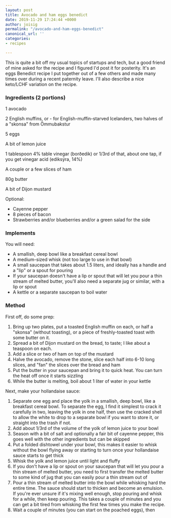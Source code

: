 ```yaml
---
layout: post
title: Avocado and ham eggs benedict
date: 2019-11-29 17:24:44 +0000
author: joisig
permalink: "/avocado-and-ham-eggs-benedict"
canonical_url: ''
categories:
- recipes

---
```

This is quite a bit off my usual topics of startups and tech, but a good friend of mine asked for the recipe and I figured I'd post it for posterity. It's an eggs Benedict recipe I put together out of a few others and made many times over during a recent paternity leave. I'll also describe a nice keto/LCHF variation on the recipe.

### Ingredients (2 portions)

1 avocado

2 English muffins, or - for English-muffin-starved Icelanders, two halves of a "skonsa" from Ömmubakstur

5 eggs

A bit of lemon juice

1 tablespoon 4% table vinegar (borðedik) or 1/3rd of that, about one tap, if you get vinegar acid (ediksýra, 14%)

A couple or a few slices of ham

80g butter

A bit of Dijon mustard

Optional:

* Cayenne pepper
* 8 pieces of bacon
* Strawberries and/or blueberries and/or a green salad for the side

### Implements

You will need:

* A smallish, deep bowl like a breakfast cereal bowl
* A medium-sized whisk (not too large to use in that bowl)
* A small saucepan that takes about 1.5 liters, and ideally has a handle and a "lip" or a spout for pouring
* If your saucepan doesn't have a lip or spout that will let you pour a thin stream of melted butter, you'll also need a separate jug or similar, with a lip or spout
* A kettle or a separate saucepan to boil water

### Method

First off, do some prep:

1. Bring up two plates, put a toasted English muffin on each, or half a "skonsa" (without toasting), or a piece of freshly-toasted toast with some butter on it.
2. Spread a bit of Dijon mustard on the bread, to taste; I like about a teaspoon on each.
3. Add a slice or two of ham on top of the mustard
4. Halve the avocado, remove the stone, slice each half into 6-10 long slices, and "fan" the slices over the bread and ham
5. Put the butter in your saucepan and bring it to quick heat. You can turn the heat off once it starts sizzling
6. While the butter is melting, boil about 1 liter of water in your kettle

Next, make your hollandaise sauce:

1. Separate one egg and place the yolk in a smallish, deep bowl, like a breakfast cereal bowl. To separate the egg, I find it simplest to crack it carefully in two, leaving the yolk in one half, then use the cracked shell to allow the white to drop to a separate bowl if you want to store it, or straight into the trash if not.
2. Add about 1/3rd of the volume of the yolk of lemon juice to your bowl
3. Season with a bit of salt and optionally a fair bit of cayenne pepper, this goes well with the other ingredients but can be skipped
4. Put a folded dishtowel under your bowl, this makes it easier to whisk without the bowl flying away or starting to turn once your hollandaise sauce starts to get thick
5. Whisk the yolk and lemon juice until light and fluffy
6. If you don't have a lip or spout on your saucepan that will let you pour a thin stream of melted butter, you need to first transfer the melted butter to some kind of jug that you can easily pour a thin stream out of
7. Pour a thin stream of melted butter into the bowl while whisking hard the entire time. The sauce should start to thicken and become an emulsion. If you're ever unsure if it's mixing well enough, stop pouring and whisk for a while, then keep pouring. This takes a couple of minutes and you can get a bit tired from whisking the first few times you make the recipe.
8. Wait a couple of minutes (you can start on the poached eggs), then 
